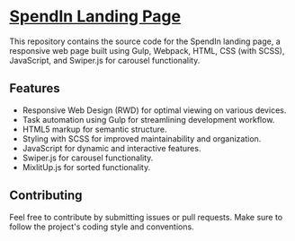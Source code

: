 # [SpendIn Landing Page](https://vanbasx.github.io/Landing-SpendIn/)

This repository contains the source code for the SpendIn landing page, a responsive web page built using Gulp, Webpack, HTML, CSS (with SCSS), JavaScript, and Swiper.js for carousel functionality.


## Features

- Responsive Web Design (RWD) for optimal viewing on various devices.
- Task automation using Gulp for streamlining development workflow.
- HTML5 markup for semantic structure.
- Styling with SCSS for improved maintainability and organization.
- JavaScript for dynamic and interactive features.
- Swiper.js for carousel functionality.
- MixlitUp.js for sorted functionality.

## Contributing

Feel free to contribute by submitting issues or pull requests. Make sure to follow the project's coding style and conventions.
